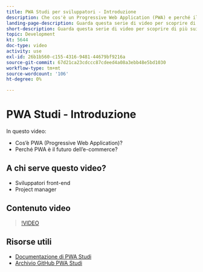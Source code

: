 ```yaml
---
title: PWA Studi per sviluppatori - Introduzione
description: Che cos'è un Progressive Web Application (PWA) e perché il PWA Studi è il futuro​.
landing-page-description: Guarda questa serie di video per scoprire di più sui Progressive Web Application (PWA) e perché PWA Studi è il futuro di [!DNL Commerce] siti.
short-description: Guarda questa serie di video per scoprire di più sui Progressive Web Application (PWA) e perché PWA Studi è il futuro di [!DNL Commerce] siti.
topic: Development
kt: 5644
doc-type: video
activity: use
exl-id: 26b1b560-c155-4316-9481-44679bf9216a
source-git-commit: 67d21ca23cdccc87cdeed4a08a3ebb48e5bd1030
workflow-type: tm+mt
source-wordcount: '106'
ht-degree: 0%

---
```


# PWA Studi - Introduzione

In questo video:

- Cos’è PWA (Progressive Web Application)?
- Perché PWA è il futuro dell’e-commerce?

## A chi serve questo video?

- Sviluppatori front-end
- Project manager

## Contenuto video

>[!VIDEO](https://video.tv.adobe.com/v/35715?quality=12&learn=on)

## Risorse utili

- [Documentazione di PWA Studi](https://developer.adobe.com/commerce/pwa-studio/)
- [Archivio GitHub PWA Studi](https://github.com/magento/pwa-studio)
